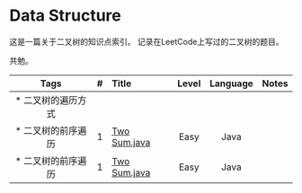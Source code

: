 # Data Structure

这是一篇关于二叉树的知识点索引。
记录在LeetCode上写过的二叉树的题目。

共勉。


|      Tags     |  #  |     Title    | Level  | Language  |   Notes   |
|:-------------:|:---:|:-------------|:------:|:---------:|:---------:|
|* 二叉树的遍历方式||||||
| * 二叉树的前序遍历|1|[Two Sum.java](https://github.com/AaronPhantomhive/LeetCode/blob/master/Java/1.%20Two%20Sum.java)|Easy|Java||
| * 二叉树的前序遍历|1|[Two Sum.java](https://github.com/AaronPhantomhive/LeetCode/blob/master/Java/1.%20Two%20Sum.java)|Easy|Java||
